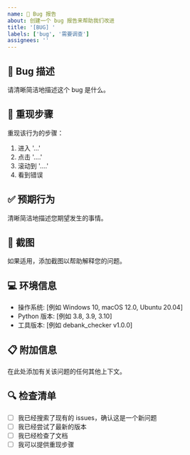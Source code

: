 ```yaml
---
name: 🐛 Bug 报告
about: 创建一个 bug 报告来帮助我们改进
title: '[BUG] '
labels: ['bug', '需要调查']
assignees: ''
---
```


## 🐛 Bug 描述
请清晰简洁地描述这个 bug 是什么。

## 🔄 重现步骤
重现该行为的步骤：
1. 进入 '...'
2. 点击 '....'
3. 滚动到 '....'
4. 看到错误

## ✅ 预期行为
清晰简洁地描述您期望发生的事情。

## 📸 截图
如果适用，添加截图以帮助解释您的问题。

## 💻 环境信息
 - 操作系统: [例如 Windows 10, macOS 12.0, Ubuntu 20.04]
 - Python 版本: [例如 3.8, 3.9, 3.10]
 - 工具版本: [例如 debank_checker v1.0.0]

## 📋 附加信息
在此处添加有关该问题的任何其他上下文。

## 🔍 检查清单
- [ ] 我已经搜索了现有的 issues，确认这是一个新问题
- [ ] 我已经尝试了最新的版本
- [ ] 我已经检查了文档
- [ ] 我可以提供重现步骤 